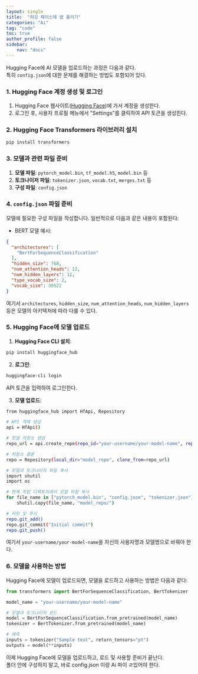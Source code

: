 ```yaml
---
layout: single
title:  "허깅 페이스에 앱 올리기"
categories: "Ai"
tag: "code"
toc: true
author_profile: false
sidebar:
    nav: "docs"
---
```


Hugging Face에 AI 모델을 업로드하는 과정은 다음과 같다.  
특히 `config.json`에 대한 문제를 해결하는 방법도 포함되어 있다.  

### 1. **Hugging Face 계정 생성 및 로그인**

1. Hugging Face 웹사이트([Hugging Face](https://huggingface.co))에 가서 계정을 생성한다.
2. 로그인 후, 사용자 프로필 메뉴에서 "Settings"를 클릭하여 API 토큰을 생성힌다.

### 2. **Hugging Face Transformers 라이브러리 설치**

```bash
pip install transformers
```

### 3. **모델과 관련 파일 준비**

1. **모델 파일**: `pytorch_model.bin`, `tf_model.h5`, `model.bin` 등
2. **토크나이저 파일**: `tokenizer.json`, `vocab.txt`, `merges.txt` 등
3. **구성 파일**: `config.json`

### 4. **`config.json` 파일 준비**

모델에 필요한 구성 파일을 작성합니다. 일반적으로 다음과 같은 내용이 포함된다:

- BERT 모델 예시:

```json
{
  "architectures": [
    "BertForSequenceClassification"
  ],
  "hidden_size": 768,
  "num_attention_heads": 12,
  "num_hidden_layers": 12,
  "type_vocab_size": 2,
  "vocab_size": 30522
}
```

여기서 `architectures`, `hidden_size`, `num_attention_heads`, `num_hidden_layers` 등은 모델의 아키텍처에 따라 다를 수 있다.

### 5. **Hugging Face에 모델 업로드**

1. **Hugging Face CLI 설치**:

```bash
pip install huggingface_hub
```

2. **로그인**:

```bash
huggingface-cli login
```

API 토큰을 입력하여 로그인힌다.

3. **모델 업로드**:

```bash
from huggingface_hub import HfApi, Repository

# API 객체 생성
api = HfApi()

# 모델 저장소 생성
repo_url = api.create_repo(repo_id="your-username/your-model-name", repo_type="model")

# 저장소 클론
repo = Repository(local_dir="model_repo", clone_from=repo_url)

# 모델과 토크나이저 파일 복사
import shutil
import os

# 현재 작업 디렉토리에서 모델 파일 복사
for file_name in ["pytorch_model.bin", "config.json", "tokenizer.json"]:
    shutil.copy(file_name, "model_repo/")

# 커밋 및 푸시
repo.git_add()
repo.git_commit("Initial commit")
repo.git_push()
```

여기서 `your-username/your-model-name`을 자신의 사용자명과 모델명으로 바꿔야 한다.

### 6. **모델을 사용하는 방법**

Hugging Face에 모델이 업로드되면, 모델을 로드하고 사용하는 방법은 다음과 같다:

```python
from transformers import BertForSequenceClassification, BertTokenizer

model_name = "your-username/your-model-name"

# 모델과 토크나이저 로드
model = BertForSequenceClassification.from_pretrained(model_name)
tokenizer = BertTokenizer.from_pretrained(model_name)

# 예측
inputs = tokenizer("Sample text", return_tensors="pt")
outputs = model(**inputs)
```

이제 Hugging Face에 모델을 업로드하고, 로드 및 사용할 준비가 끝난다.  
폴더 안에 구성하지 말고, 바로 config.json 이랑 Ai 파이 ㄹ있어야 한다.   